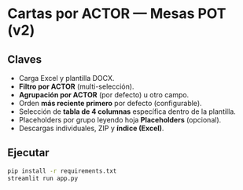 
# Cartas por ACTOR — Mesas POT (v2)

## Claves
- Carga Excel y plantilla DOCX.
- **Filtro por ACTOR** (multi-selección).
- **Agrupación por ACTOR** (por defecto) u otro campo.
- Orden **más reciente primero** por defecto (configurable).
- Selección de **tabla de 4 columnas** específica dentro de la plantilla.
- Placeholders por grupo leyendo hoja **Placeholders** (opcional).
- Descargas individuales, ZIP y **índice (Excel)**.

## Ejecutar
```bash
pip install -r requirements.txt
streamlit run app.py
```

